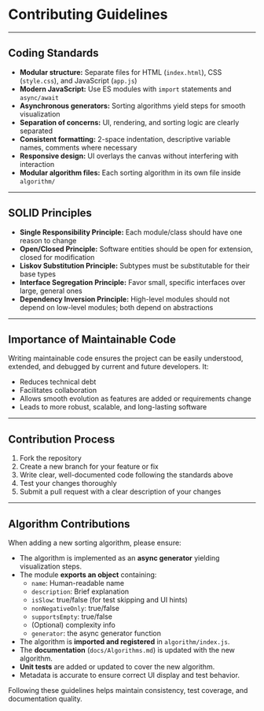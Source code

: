 # Contributing Guidelines

---

## Coding Standards

- **Modular structure:** Separate files for HTML (`index.html`), CSS (`style.css`), and JavaScript (`app.js`)
- **Modern JavaScript:** Use ES modules with `import` statements and `async/await`
- **Asynchronous generators:** Sorting algorithms yield steps for smooth visualization
- **Separation of concerns:** UI, rendering, and sorting logic are clearly separated
- **Consistent formatting:** 2-space indentation, descriptive variable names, comments where necessary
- **Responsive design:** UI overlays the canvas without interfering with interaction
- **Modular algorithm files:** Each sorting algorithm in its own file inside `algorithm/`

---

## SOLID Principles

- **Single Responsibility Principle:** Each module/class should have one reason to change
- **Open/Closed Principle:** Software entities should be open for extension, closed for modification
- **Liskov Substitution Principle:** Subtypes must be substitutable for their base types
- **Interface Segregation Principle:** Favor small, specific interfaces over large, general ones
- **Dependency Inversion Principle:** High-level modules should not depend on low-level modules; both depend on abstractions

---

## Importance of Maintainable Code

Writing maintainable code ensures the project can be easily understood, extended, and debugged by current and future developers. It:

- Reduces technical debt
- Facilitates collaboration
- Allows smooth evolution as features are added or requirements change
- Leads to more robust, scalable, and long-lasting software

---

## Contribution Process

1. Fork the repository
2. Create a new branch for your feature or fix
3. Write clear, well-documented code following the standards above
4. Test your changes thoroughly
5. Submit a pull request with a clear description of your changes

---

## Algorithm Contributions

When adding a new sorting algorithm, please ensure:

- The algorithm is implemented as an **async generator** yielding visualization steps.
- The module **exports an object** containing:
  - `name`: Human-readable name
  - `description`: Brief explanation
  - `isSlow`: true/false (for test skipping and UI hints)
  - `nonNegativeOnly`: true/false
  - `supportsEmpty`: true/false
  - (Optional) complexity info
  - `generator`: the async generator function
- The algorithm is **imported and registered** in `algorithm/index.js`.
- The **documentation** (`docs/Algorithms.md`) is updated with the new algorithm.
- **Unit tests** are added or updated to cover the new algorithm.
- Metadata is accurate to ensure correct UI display and test behavior.

Following these guidelines helps maintain consistency, test coverage, and documentation quality.